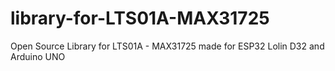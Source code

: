 # library-for-LTS01A-MAX31725
Open Source Library for LTS01A - MAX31725 made for ESP32 Lolin D32 and Arduino UNO 
